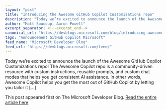 ```yaml
---
layout: "post"
title: "Introducing the Awesome GitHub Copilot Customizations repo"
description: "Today we’re excited to announce the launch of the Awesome GitHub Copilot Customizations repo! The Aw..."
author: "Matt Soucoup, Aaron Powell"
excerpt_separator: <!--excerpt_end-->
canonical_url: "https://devblogs.microsoft.com/blog/introducing-awesome-github-copilot-customizations-repo"
tags: "Announcement GitHub Copilot Microsoft"
feed_name: "Microsoft Developer Blog"
feed_url: "https://devblogs.microsoft.com/feed/"
---
```


Today we’re excited to announce the launch of the Awesome GitHub Copilot Customizations repo! The Awesome Copilot repo is a community-driven resource with custom instructions, reusable prompts, and custom chat modes that helps you get consistent AI assistance. In other words, Awesome Copilot helps you get the most out of GitHub Copilot by letting you tailor it [...]<!--excerpt_end-->

This post appeared first on The Microsoft Developer Blog. [Read the entire article here](https://devblogs.microsoft.com/blog/introducing-awesome-github-copilot-customizations-repo)

